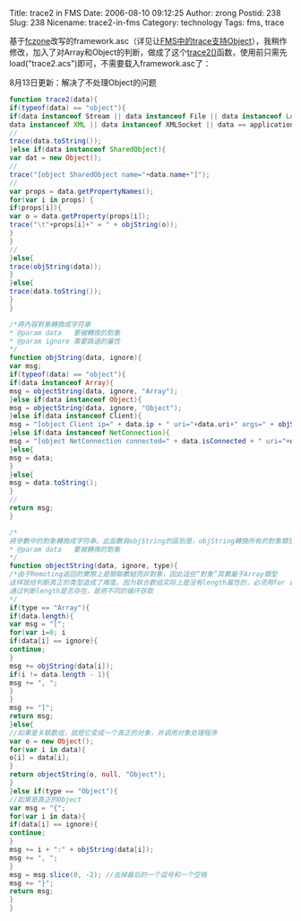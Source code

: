 Title: trace2 in FMS
Date: 2006-08-10 09:12:25
Author: zrong
Postid: 238
Slug: 238
Nicename: trace2-in-fms
Category: technology
Tags: fms, trace

基于[fczone](http://fczone.com/?p=22)改写的framework.asc（详见让[FMS中的trace支持Object](http://zengrong.net/post/237.htm)），我稍作修改，加入了对Array和Object的判断，做成了这个[trace2()](http://zengrong.net/post/238.htm)函数，使用前只需先load("trace2.acs")即可，不需要载入framework.asc了：

<span>8月13日更新：</span>解决了不处理Object的问题

<!--more-->

``` actionscript
function trace2(data){
if(typeof(data) == "object"){
if(data instanceof Stream || data instanceof File || data instanceof LoadVars ||
data instanceof XML || data instanceof XMLSocket || data == application)    {
//
trace(data.toString());
}else if(data instanceof SharedObject){
var dat = new Object();
//
trace("[object SharedObject name="+data.name+"]");
//
var props = data.getPropertyNames();
for(var i in props) {
if(props[i]){
var o = data.getProperty(props[i]);
trace("\t"+props[i]+" = " + objString(o));
}
}
//
}else{
trace(objString(data));
}
}else{
trace(data.toString());
}
}

/*將內容對象轉換成字符串
* @param data   要被轉換的對象
* @param ignore 需要跳過的屬性
*/
function objString(data, ignore){
var msg;
if(typeof(data) == "object"){
if(data instanceof Array){
msg = objectString(data, ignore, "Array");
}else if(data instanceof Object){
msg = objectString(data, ignore, "Object");
}else if(data instanceof Client){
msg = "[object Client ip=" + data.ip + " uri="+data.uri+" args=" + objString(data.__ARGUMENTS__, data)+"]";
}else if(data instanceof NetConnection){
msg = "[object NetConnection connected=" + data.isConnected + " uri="+data.uri+"]";
}else{
msg = data;
}
}else{
msg = data.toString();
}
//
return msg;
}

/*
將參數中的對象轉換成字符串。此函數與objString的區別是，objString轉換所有的對象類型，而objectString僅轉換Object對象類型
* @param data   要被轉換的對象
*/
function objectString(data, ignore, type){
/*由于Remoting返回的實際上是關聯數組而非對象，因此這些“對象”其實屬于Array類型
这样就给判断真正的类型造成了难度。因为联合数组实际上是没有length属性的，必须用for in循环来获取其中的值
通过判断length是否存在，是用不同的循环获取
*/
if(type == "Array"){
if(data.length){
var msg = "[";
for(var i=0; i
if(data[i] == ignore){
continue;
}
msg += objString(data[i]);
if(i != data.length - 1){
msg += ", ";
}
}
msg += "]";
return msg;
}else{
//如果是关联数组，就把它变成一个真正的对象，并调用对象处理程序
var o = new Object();
for(var i in data){
o[i] = data[i];
}
return objectString(o, null, "Object");
}
}else if(type == "Object"){
//如果是真正的Object
var msg = "{";
for(var i in data){
if(data[i] == ignore){
continue;
}
msg += i + ":" + objString(data[i]);
msg += ", ";
}
msg = msg.slice(0, -2); //去掉最后的一个逗号和一个空格
msg += "}";
return msg;
}
}
```
